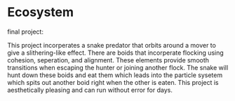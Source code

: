 # Ecosystem
final project:

This project incorperates a snake predator that orbits around a mover to give a slithering-like effect. There are boids that incorperate flocking using cohesion, seperation, and alignment. These elements provide smooth transitions when escaping the hunter or joining another flock. The snake will hunt down these boids and eat them which leads into the particle sysetem which spits out another boid right when the other is eaten. This project is aesthetically pleasing and can run without error for days. 